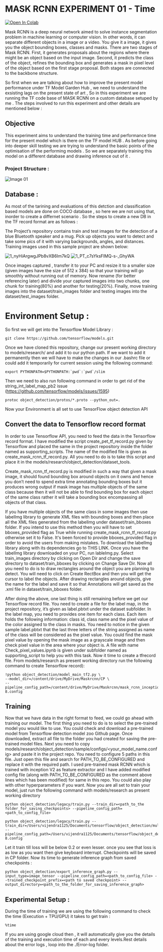 # MASK RCNN EXPERIMENT 01 - Time 

[![Open In Colab](https://colab.research.google.com/assets/colab-badge.svg)](https://colab.research.google.com/drive/1H2yUKt69eWTsVgTMlC64ruLIsHH5t2oZ?usp=sharing)

Mask RCNN is a deep neural network aimed to solve instance segmentation problem in machine learning or computer vision. In other words, it can separate different objects in a image or a video. You give it a image, it gives you the object bounding boxes, classes and masks.
There are two stages of Mask RCNN. First, it generates proposals about the regions where there might be an object based on the input image. Second, it predicts the class of the object, refines the bounding box and generates a mask in pixel level of the object based on the first stage proposal. Both stages are connected to the backbone structure. 

So first when we are talking about how to improve the present model performance under TF Model Garden Hub , we need to understand the exsisting lags on the present state of art , So in this experiment we are running the TF code base of MASK RCNN on a custom database setuped by me . The steps involved to run this experiment and other details are mentioned below : 

## Objective 

This experiment aims to understand the training time and performance time for the present model which is there on the TF model HUB . As before going into deeper skill testing we are trying to understand the basic points of the optimisation of the performing models . So we are separately training this model on a different database and drawing inference out of it .

### Project Structure : 

![Image 01](https://user-images.githubusercontent.com/60361231/122776227-8a44f800-d2c8-11eb-8cf2-6663987d986f.png)

## Database : 

As most of the tarining and evaluations of this detction and classification based models are done on COCO database , so here we are not using that, inorder to create a differnet scenario . So the steps to create a new DB in the TF record format are as follows :

The Project’s repository contains train and test images for the detection of a blue Bluetooth speaker and a mug. Pick up objects you want to detect and take some pics of it with varying backgrounds, angles, and distances. Training images used in this sample project are shown below:

![1_nyHiArgwgJPb8vXB6Im7kQ](https://user-images.githubusercontent.com/60361231/122776584-ddb74600-d2c8-11eb-8c66-5c1ed24164a2.jpeg)
![1_PT_c7sYksFIMQ-s-_GhyWA](https://user-images.githubusercontent.com/60361231/122776598-df810980-d2c8-11eb-9258-5c26955b98f2.jpeg)

Once images captured , transfer it to your PC and resize it to a smaller size (given images have the size of 512 x 384) so that your training will go smoothly without running out of memory. Now rename (for better referencing later) and divide your captured images into two chunks, one chunk for training(80%) and another for testing(20%). Finally, move training images into the dataset/train_images folder and testing images into the dataset/test_images folder.

# Environment Setup :

So first we will get into the Tensorflow Model Library : 

```
git clone https://github.com/tensorflow/models.git
```
Once we have cloned this repository, change our present working directory to models/research/ and add it to our python path. If we want to add it permanently then we will have to make the changes in our .bashrc file or could add it temporarily for current session using the following command:

```
export PYTHONPATH=$PYTHONPATH:`pwd`:`pwd`/slim
```
Then we need to also run following command in order to get rid of the string_int_label_map_pb2 issue (https://github.com/tensorflow/models/issues/1595)
```
protoc object_detection/protos/*.proto --python_out=.
```
Now your Environment is all set to use TensorFlow object detection API
 
## Convert the data to Tensorflow record format

In order to use Tensorflow API, you need to feed the data in the Tensorflow record format. I have modified the script create_pet_tf_record.py given by Tensorflow and placed the same in the project repository inside the folder named as supporting_scripts. The name of the modified file is given as create_mask_rcnn_tf_record.py. All you need to do is to take this script and place it in the models/research/object_detection/dataset_tools.


Create_mask_rcnn_tf_record.py is modified in such a way that given a mask image, it should found bounding box around objects on it owns and hence you don’t need to spend extra time annotating bounding boxes but it produces wrong output if mask image has multiple objects of the same class because then it will not be able to find bounding box for each object of the same class rather it will take a bounding box encompassing all objects of that class.


If you have multiple objects of the same class in some images then use labelImg library to generate XML files with bounding boxes and then place all the XML files generated from the labelImg under dataset/train_bboxes folder. If you intend to use this method then you will have to set bboxes_provided flag as True while running create_mask_rcnn_tf_record.py otherwise set it to False. It's been forced to provide bboxes_provided flag in order to avoid the users from making mistakes.
To download the labelImg library along with its dependencies go to THIS LINK. Once you have the labelImg library downloaded on your PC, run lableImg.py. Select train_images directory by clicking on Open Dir and change the save directory to dataset/train_bboxes by clicking on Change Save Dir. Now all you need to do is to draw rectangles around the object you are planning to detect. You will need to click on Create RectBox and then you will get the cursor to label the objects. After drawing rectangles around objects, give the name for the label and save it so that Annotations will get saved as the .xml file in dataset/train_bboxes folder.


After doing the above, one last thing is still remaining before we get our Tensorflow record file. You need to create a file for the label map, in the project repository, it’s given as label.pbtxt under the dataset subfolder. In the label map, you need to provides one item for each class. Each item holds the following information: class id, class name and the pixel value of the color assigned to the class in masks. You need to notice in the given sample label.pbtxt that the last three letters of the string assigned as name of the class will be considered as the pixel value. You could find the mask pixel value by opening the mask image as a grayscale image and then check pixel value in the area where your object is. A file with name Check_pixel_values.ipynb is given under subfolder named as supporting_script to help you with this task.
Now it time to create a tfrecord file. From models/research as present working directory run the following command to create Tensorflow record):

```
!python object_detection/model_main_tf2.py \
--model_dir=/content/drive/MyDrive/Maskrcnn/CP \
--pipeline_config_path=/content/drive/MyDrive/Maskrcnn/mask_rcnn_inception_resnet_v2_1024x1024_coco17_gpu-8.config
```
## Training 

Now that we have data in the right format to feed, we could go ahead with training our model. The first thing you need to do is to select the pre-trained model you would like to use. You could check and download a pre-trained model from Tensorflow detection model zoo Github page. Once downloaded, extract all file to the folder you had created for saving the pre-trained model files. Next you need to copy models/research/object_detection/sample/configs/<your_model_name.config> and paste it in the project repo. You need to configure 5 paths in this file. Just open this file and search for PATH_TO_BE_CONFIGURED and replace it with the required path. I used pre-trained mask RCNN which is trained with inception V2 as feature extractor and I have added modified config file (along with PATH_TO_BE_CONFIGURED as the comment above lines which has been modified) for same in this repo. You could also play with other hyperparameters if you want. Now you are all set to train your model, just run the following command with models/research as present working directory

```
python object_detection/legacy/train.py --train_dir=<path_to_the folder_for_saving_checkpoints> --pipeline_config_path=<path_to_config_file>
```

```
python object_detection/legacy/train.py --train_dir=/Users/vijendra1125/Documents/tensorflow/object_detection/multi_object_mask/CP --pipeline_config_path=/Users/vijendra1125/Documents/tensorflow/object_detection/multi_object_mask/mask_rcnn_inception_resnet_v2_1024x1024_coco17_gpu-8.config
```
Let it train till loss will be below 0.2 or even lesser. once you see that loss is as low as you want then give keyboard interrupt. Checkpoints will be saved in CP folder. Now its time to generate inference graph from saved checkpoints :

```
python object_detection/export_inference_graph.py --input_type=image_tensor --pipeline_config_path=<path_to_config_file> --trained_checkpoint_prefix=<path to saved checkpoint> --output_directory=<path_to_the_folder_for_saving_inference_graph>
```
## Experimental Setup : 

During the time of training we are using the following command to check the time (Execution + TPU/GPU) it takes to get train : 
```
%time
```
If you are using google cloud then , it will automatically give you the details of the training and execution time of each and every levels.Rest details about the error logs , loop into the ./Error-log folder.

